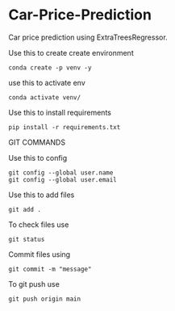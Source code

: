 # Car-Price-Prediction
Car price prediction using ExtraTreesRegressor.      

Use this to create create environment   
```
conda create -p venv -y
```
         
use this to activate env      
```
conda activate venv/
```      
    
Use this to install requirements
```
pip install -r requirements.txt
```
     
     
GIT COMMANDS     
    
Use this to config
```
git config --global user.name      
git config --global user.email
```
Use this to add files
```
git add .
```
To check files use
```
git status
```
Commit files using 
```
git commit -m "message"
```
To git push use
```
git push origin main
```

